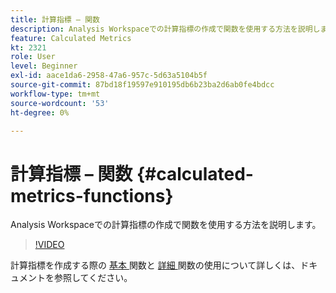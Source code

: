 ```yaml
---
title: 計算指標 – 関数
description: Analysis Workspaceでの計算指標の作成で関数を使用する方法を説明します。
feature: Calculated Metrics
kt: 2321
role: User
level: Beginner
exl-id: aace1da6-2958-47a6-957c-5d63a5104b5f
source-git-commit: 87bd18f19597e910195db6b23ba2d6ab0fe4bdcc
workflow-type: tm+mt
source-wordcount: '53'
ht-degree: 0%

---
```


# 計算指標 – 関数 {#calculated-metrics-functions}

Analysis Workspaceでの計算指標の作成で関数を使用する方法を説明します。

>[!VIDEO](https://video.tv.adobe.com/v/25408/?quality=12&learn=on)

計算指標を作成する際の [ 基本 ](https://experienceleague.adobe.com/docs/analytics/components/calculated-metrics/calcmetrics-reference/cm-functions.html?lang=ja) 関数と [ 詳細 ](https://experienceleague.adobe.com/docs/analytics/components/calculated-metrics/calcmetrics-reference/cm-adv-functions.html?lang=ja) 関数の使用について詳しくは、ドキュメントを参照してください。
